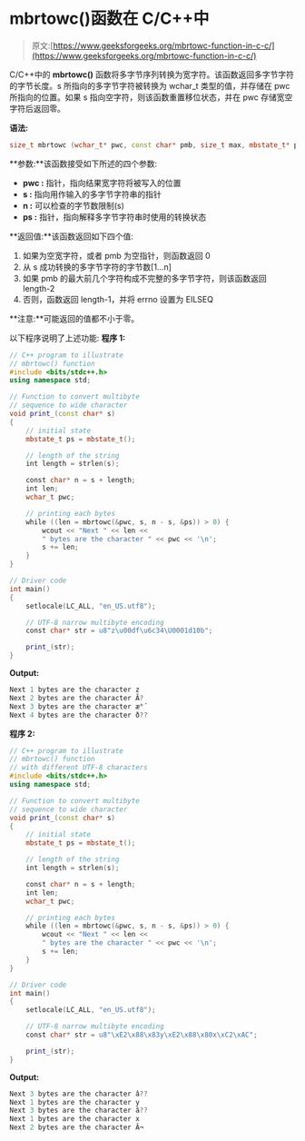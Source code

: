 # mbrtowc()函数在 C/C++中

> 原文:[https://www.geeksforgeeks.org/mbrtowc-function-in-c-c/](https://www.geeksforgeeks.org/mbrtowc-function-in-c-c/)

C/C++中的 **mbrtowc()** 函数将多字节序列转换为宽字符。该函数返回多字节字符的字节长度。s 所指向的多字节字符被转换为 wchar_t 类型的值，并存储在 pwc 所指向的位置。如果 s 指向空字符，则该函数重置移位状态，并在 pwc 存储宽空字符后返回零。

**语法:**

```cpp
size_t mbrtowc (wchar_t* pwc, const char* pmb, size_t max, mbstate_t* ps)
```

**参数:**该函数接受如下所述的四个参数:

*   **pwc :** 指针，指向结果宽字符将被写入的位置
*   **s :** 指向用作输入的多字节字符串的指针
*   **n :** 可以检查的字节数限制(s)
*   **ps :** 指针，指向解释多字节字符串时使用的转换状态

**返回值:**该函数返回如下四个值:

1.  如果为空宽字符，或者 pmb 为空指针，则函数返回 0
2.  从 s 成功转换的多字节字符的字节数[1…n]
3.  如果 pmb 的最大前几个字符构成不完整的多字节字符，则该函数返回 length-2
4.  否则，函数返回 length-1，并将 errno 设置为 EILSEQ

**注意:**可能返回的值都不小于零。

以下程序说明了上述功能:
**程序 1:**

```cpp
// C++ program to illustrate
// mbrtowc() function
#include <bits/stdc++.h>
using namespace std;

// Function to convert multibyte
// sequence to wide character
void print_(const char* s)
{
    // initial state
    mbstate_t ps = mbstate_t();

    // length of the string
    int length = strlen(s);

    const char* n = s + length;
    int len;
    wchar_t pwc;

    // printing each bytes
    while ((len = mbrtowc(&pwc, s, n - s, &ps)) > 0) {
        wcout << "Next " << len << 
        " bytes are the character " << pwc << '\n';
        s += len;
    }
}

// Driver code
int main()
{
    setlocale(LC_ALL, "en_US.utf8");

    // UTF-8 narrow multibyte encoding
    const char* str = u8"z\u00df\u6c34\U0001d10b";

    print_(str);
}
```

**Output:**

```cpp
Next 1 bytes are the character z
Next 2 bytes are the character Ã?
Next 3 bytes are the character æ°´
Next 4 bytes are the character ð??

```

**程序 2:**

```cpp
// C++ program to illustrate
// mbrtowc() function
// with different UTF-8 characters
#include <bits/stdc++.h>
using namespace std;

// Function to convert multibyte
// sequence to wide character
void print_(const char* s)
{
    // initial state
    mbstate_t ps = mbstate_t();

    // length of the string
    int length = strlen(s);

    const char* n = s + length;
    int len;
    wchar_t pwc;

    // printing each bytes
    while ((len = mbrtowc(&pwc, s, n - s, &ps)) > 0) {
        wcout << "Next " << len << 
        " bytes are the character " << pwc << '\n';
        s += len;
    }
}

// Driver code
int main()
{
    setlocale(LC_ALL, "en_US.utf8");

    // UTF-8 narrow multibyte encoding
    const char* str = u8"\xE2\x88\x83y\xE2\x88\x80x\xC2\xAC";

    print_(str);
}
```

**Output:**

```cpp
Next 3 bytes are the character â??
Next 1 bytes are the character y
Next 3 bytes are the character â??
Next 1 bytes are the character x
Next 2 bytes are the character Â¬

```